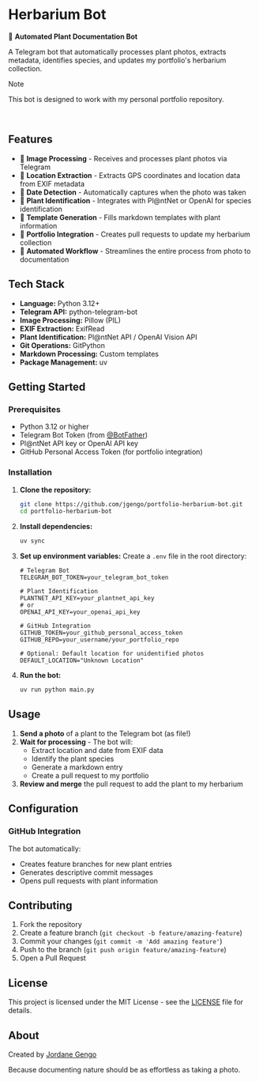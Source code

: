 # Herbarium Bot

🌿 **Automated Plant Documentation Bot**

A Telegram bot that automatically processes plant photos, extracts metadata, identifies species, and updates my portfolio's herbarium collection.

> [!NOTE]
> This bot is designed to work with my personal portfolio repository.

<br>

## Features

* 📸 **Image Processing** - Receives and processes plant photos via Telegram
* 📍 **Location Extraction** - Extracts GPS coordinates and location data from EXIF metadata
* 📅 **Date Detection** - Automatically captures when the photo was taken
* 🌱 **Plant Identification** - Integrates with Pl@ntNet or OpenAI for species identification
* 📝 **Template Generation** - Fills markdown templates with plant information
* 🔄 **Portfolio Integration** - Creates pull requests to update my herbarium collection
* 🤖 **Automated Workflow** - Streamlines the entire process from photo to documentation

## Tech Stack

* **Language:** Python 3.12+
* **Telegram API:** python-telegram-bot
* **Image Processing:** Pillow (PIL)
* **EXIF Extraction:** ExifRead
* **Plant Identification:** Pl@ntNet API / OpenAI Vision API
* **Git Operations:** GitPython
* **Markdown Processing:** Custom templates
* **Package Management:** uv

## Getting Started

### Prerequisites

* Python 3.12 or higher
* Telegram Bot Token (from [@BotFather](https://t.me/botfather))
* Pl@ntNet API key or OpenAI API key
* GitHub Personal Access Token (for portfolio integration)

### Installation

1. **Clone the repository:**
   ```bash
   git clone https://github.com/jgengo/portfolio-herbarium-bot.git
   cd portfolio-herbarium-bot
   ```

2. **Install dependencies:**
   ```bash
   uv sync
   ```

3. **Set up environment variables:**
   Create a `.env` file in the root directory:
   ```env
   # Telegram Bot
   TELEGRAM_BOT_TOKEN=your_telegram_bot_token
   
   # Plant Identification
   PLANTNET_API_KEY=your_plantnet_api_key
   # or
   OPENAI_API_KEY=your_openai_api_key
   
   # GitHub Integration
   GITHUB_TOKEN=your_github_personal_access_token
   GITHUB_REPO=your_username/your_portfolio_repo
   
   # Optional: Default location for unidentified photos
   DEFAULT_LOCATION="Unknown Location"
   ```

4. **Run the bot:**
   ```bash
   uv run python main.py
   ```

## Usage

1. **Send a photo** of a plant to the Telegram bot (as file!)
2. **Wait for processing** - The bot will:
   - Extract location and date from EXIF data
   - Identify the plant species
   - Generate a markdown entry
   - Create a pull request to my portfolio
3. **Review and merge** the pull request to add the plant to my herbarium

<!-- ## Project Structure

```
portfolio-herbarium-bot/
├── src/
│   ├── bot/              # Telegram bot handlers
│   ├── processors/       # Image and metadata processing
│   ├── identifiers/      # Plant identification services
│   ├── templates/        # Markdown templates
│   └── github/           # GitHub integration
├── templates/            # Plant entry templates
├── tests/               # Test suite
├── pyproject.toml       # Project configuration
└── README.md           # This file
``` -->

## Configuration

<!-- ### Plant Identification Services

The bot supports multiple plant identification services:

- **Pl@ntNet** - Free, community-driven plant identification
- **OpenAI Vision** - AI-powered identification with detailed descriptions -->

<!-- ### Template Customization

Customize the markdown templates in the `templates/` directory to match your portfolio's style and structure. -->

### GitHub Integration

The bot automatically:
- Creates feature branches for new plant entries
- Generates descriptive commit messages
- Opens pull requests with plant information

## Contributing

1. Fork the repository
2. Create a feature branch (`git checkout -b feature/amazing-feature`)
3. Commit your changes (`git commit -m 'Add amazing feature'`)
4. Push to the branch (`git push origin feature/amazing-feature`)
5. Open a Pull Request

## License

This project is licensed under the MIT License - see the [LICENSE](LICENSE) file for details.

## About

Created by [Jordane Gengo](https://github.com/jgengo)

Because documenting nature should be as effortless as taking a photo.


